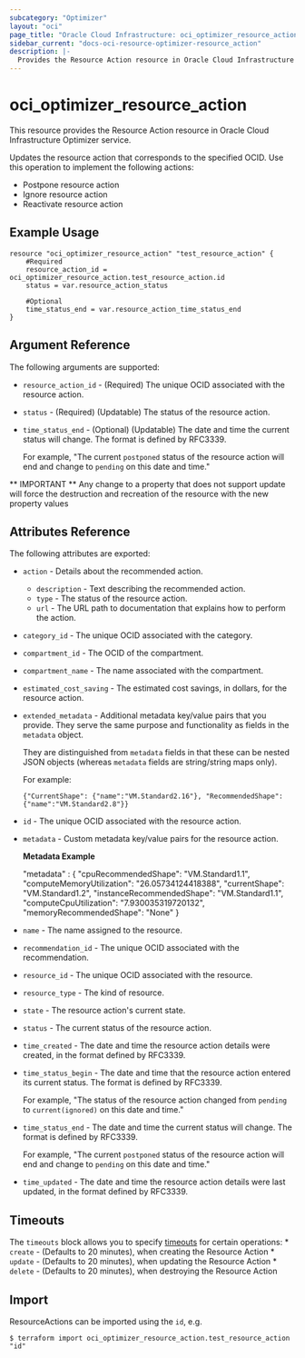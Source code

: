 ```yaml
---
subcategory: "Optimizer"
layout: "oci"
page_title: "Oracle Cloud Infrastructure: oci_optimizer_resource_action"
sidebar_current: "docs-oci-resource-optimizer-resource_action"
description: |-
  Provides the Resource Action resource in Oracle Cloud Infrastructure Optimizer service
---
```


# oci_optimizer_resource_action
This resource provides the Resource Action resource in Oracle Cloud Infrastructure Optimizer service.

Updates the resource action that corresponds to the specified OCID. 
Use this operation to implement the following actions:

  * Postpone resource action
  * Ignore resource action
  * Reactivate resource action


## Example Usage

```hcl
resource "oci_optimizer_resource_action" "test_resource_action" {
	#Required
	resource_action_id = oci_optimizer_resource_action.test_resource_action.id
	status = var.resource_action_status

	#Optional
	time_status_end = var.resource_action_time_status_end
}
```

## Argument Reference

The following arguments are supported:

* `resource_action_id` - (Required) The unique OCID associated with the resource action.
* `status` - (Required) (Updatable) The status of the resource action.
* `time_status_end` - (Optional) (Updatable) The date and time the current status will change. The format is defined by RFC3339.

	For example, "The current `postponed` status of the resource action will end and change to `pending` on this date and time." 


** IMPORTANT **
Any change to a property that does not support update will force the destruction and recreation of the resource with the new property values

## Attributes Reference

The following attributes are exported:

* `action` - Details about the recommended action. 
	* `description` - Text describing the recommended action.
	* `type` - The status of the resource action.
	* `url` - The URL path to documentation that explains how to perform the action.
* `category_id` - The unique OCID associated with the category.
* `compartment_id` - The OCID of the compartment.
* `compartment_name` - The name associated with the compartment.
* `estimated_cost_saving` - The estimated cost savings, in dollars, for the resource action.
* `extended_metadata` - Additional metadata key/value pairs that you provide. They serve the same purpose and functionality as fields in the `metadata` object.

	They are distinguished from `metadata` fields in that these can be nested JSON objects (whereas `metadata` fields are string/string maps only).

	For example:

	`{"CurrentShape": {"name":"VM.Standard2.16"}, "RecommendedShape": {"name":"VM.Standard2.8"}}` 
* `id` - The unique OCID associated with the resource action.
* `metadata` - Custom metadata key/value pairs for the resource action.

	**Metadata Example**

	"metadata" : { "cpuRecommendedShape": "VM.Standard1.1", "computeMemoryUtilization": "26.05734124418388", "currentShape": "VM.Standard1.2", "instanceRecommendedShape": "VM.Standard1.1", "computeCpuUtilization": "7.930035319720132", "memoryRecommendedShape": "None" } 
* `name` - The name assigned to the resource.
* `recommendation_id` - The unique OCID associated with the recommendation.
* `resource_id` - The unique OCID associated with the resource.
* `resource_type` - The kind of resource.
* `state` - The resource action's current state.
* `status` - The current status of the resource action.
* `time_created` - The date and time the resource action details were created, in the format defined by RFC3339.
* `time_status_begin` - The date and time that the resource action entered its current status. The format is defined by RFC3339.

	For example, "The status of the resource action changed from `pending` to `current(ignored)` on this date and time." 
* `time_status_end` - The date and time the current status will change. The format is defined by RFC3339.

	For example, "The current `postponed` status of the resource action will end and change to `pending` on this date and time." 
* `time_updated` - The date and time the resource action details were last updated, in the format defined by RFC3339.

## Timeouts

The `timeouts` block allows you to specify [timeouts](https://registry.terraform.io/providers/hashicorp/oci/latest/docs/guides/changing_timeouts) for certain operations:
	* `create` - (Defaults to 20 minutes), when creating the Resource Action
	* `update` - (Defaults to 20 minutes), when updating the Resource Action
	* `delete` - (Defaults to 20 minutes), when destroying the Resource Action


## Import

ResourceActions can be imported using the `id`, e.g.

```
$ terraform import oci_optimizer_resource_action.test_resource_action "id"
```

